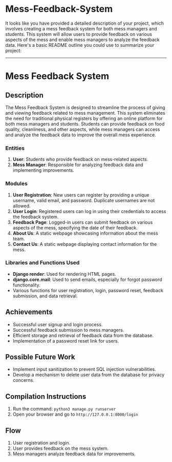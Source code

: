 # Mess-Feedback-System

It looks like you have provided a detailed description of your project, which involves creating a mess feedback system for both mess managers and students. This system will allow users to provide feedback on various aspects of the mess and enable mess managers to analyze the feedback data. Here's a basic README outline you could use to summarize your project:

---

# Mess Feedback System

## Description
The Mess Feedback System is designed to streamline the process of giving and viewing feedback related to mess management. This system eliminates the need for traditional physical registers by offering an online platform for both mess managers and students. Students can provide feedback on food quality, cleanliness, and other aspects, while mess managers can access and analyze the feedback data to improve the overall mess experience.

### Entities
1. **User**: Students who provide feedback on mess-related aspects.
2. **Mess Manager**: Responsible for analyzing feedback data and implementing improvements.

### Modules
1. **User Registration**: New users can register by providing a unique username, valid email, and password. Duplicate usernames are not allowed.
2. **User Login**: Registered users can log in using their credentials to access the feedback system.
3. **Feedback Page**: Logged-in users can submit feedback on various aspects of the mess, specifying the date of their feedback.
4. **About Us**: A static webpage showcasing information about the mess team.
5. **Contact Us**: A static webpage displaying contact information for the mess.

### Libraries and Functions Used
- **Django render**: Used for rendering HTML pages.
- **django.core.mail**: Used to send emails, especially for forgot password functionality.
- Various functions for user registration, login, password reset, feedback submission, and data retrieval.

## Achievements
- Successful user signup and login process.
- Successful feedback submission to mess managers.
- Efficient storage and retrieval of feedback data from the database.
- Implementation of a password reset link for users.

## Possible Future Work
- Implement input sanitization to prevent SQL injection vulnerabilities.
- Develop a mechanism to delete user data from the database for privacy concerns.

## Compilation Instructions
1. Run the command: `python3 manage.py runserver`
2. Open your browser and go to `http://127.0.0.1:8000/login`

## Flow
1. User registration and login.
2. User provides feedback on the mess system.
3. Mess managers analyze feedback data for improvements.

